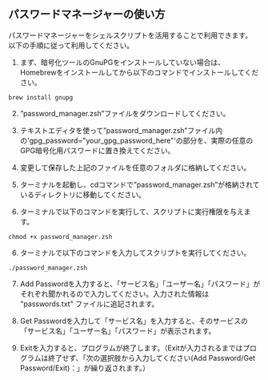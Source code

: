 ## パスワードマネージャーの使い方

パスワードマネージャーをシェルスクリプトを活用することで利用できます。
以下の手順に従って利用してください。

1. まず、暗号化ツールのGnuPGをインストールしていない場合は、Homebrewをインストールしてから以下のコマンドでインストールしてください。

```
brew install gnupg
```

2. ”password_manager.zsh”ファイルをダウンロードしてください。

3. テキストエディタを使って”password_manager.zsh”ファイル内の'gpg_password="your_gpg_password_here"'の部分を、実際の任意のGPG暗号化用パスワードに置き換えてください。

3. 変更して保存した上記のファイルを任意のフォルダに格納してください。

4. ターミナルを起動し、cdコマンドで”password_manager.zsh”が格納されているディレクトリに移動してください。

5. ターミナルで以下のコマンドを実行して、スクリプトに実行権限を与えます。
```
chmod +x password_manager.zsh
```

6. ターミナルで以下のコマンドを入力してスクリプトを実行してください。
```
./password_manager.zsh
```

7. Add Passwordを入力すると、「サービス名」「ユーザー名」「パスワード」がそれぞれ聞かれるので入力してください。入力された情報は "passwords.txt" ファイルに追記されます。

8. Get Passwordを入力して「サービス名」を入力すると、そのサービスの「サービス名」「ユーザー名」「パスワード」が表示されます。

9. Exitを入力すると、プログラムが終了します。（Exitが入力されるまではプログラムは終了せず、「次の選択肢から入力してください(Add Password/Get Password/Exit)：」が繰り返されます。）
